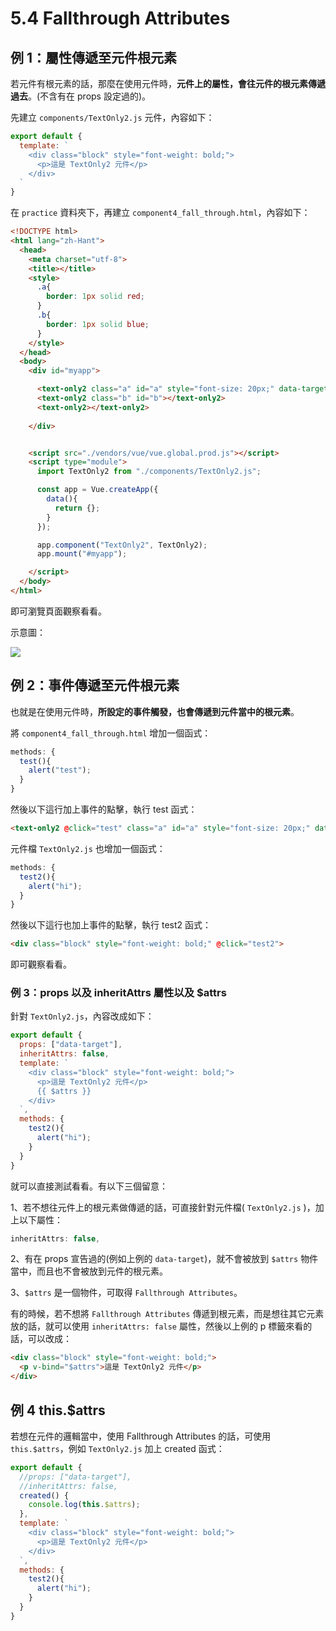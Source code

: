 # 5.4 Fallthrough Attributes

## 例 1：屬性傳遞至元件根元素

若元件有根元素的話，那麼在使用元件時，**元件上的屬性，會往元件的根元素傳遞過去**。(不含有在 props 設定過的)。



先建立 `components/TextOnly2.js` 元件，內容如下：

```javascript
export default {
  template: `
    <div class="block" style="font-weight: bold;">
      <p>這是 TextOnly2 元件</p>
    </div>
  `
}
```

在 `practice` 資料夾下，再建立 `component4_fall_through.html`，內容如下：

```html
<!DOCTYPE html>
<html lang="zh-Hant">
  <head>
    <meta charset="utf-8">
    <title></title>
    <style>
      .a{
        border: 1px solid red;
      }
      .b{
        border: 1px solid blue;
      }
    </style>
  </head>
  <body>
    <div id="myapp">

      <text-only2 class="a" id="a" style="font-size: 20px;" data-target="abc"></text-only2>
      <text-only2 class="b" id="b"></text-only2>
      <text-only2></text-only2>
      
    </div>


    <script src="./vendors/vue/vue.global.prod.js"></script>
    <script type="module">
      import TextOnly2 from "./components/TextOnly2.js";

      const app = Vue.createApp({
        data(){
          return {};
        }
      });

      app.component("TextOnly2", TextOnly2);
      app.mount("#myapp");

    </script>
  </body>
</html>
```

即可瀏覽頁面觀察看看。

示意圖：

![](../.gitbook/assets/fallthrough\_attrs.png)



## 例 2：事件傳遞至元件根元素

也就是在使用元件時，**所設定的事件觸發，也會傳遞到元件當中的根元素**。



將 `component4_fall_through.html` 增加一個函式：

```javascript
methods: {
  test(){
    alert("test");
  }
}
```

然後以下這行加上事件的點擊，執行 test 函式：

```html
<text-only2 @click="test" class="a" id="a" style="font-size: 20px;" data-target="abc"></text-only2>
```



元件檔 `TextOnly2.js` 也增加一個函式：

```javascript
methods: {
  test2(){
    alert("hi");
  }
}
```

然後以下這行也加上事件的點擊，執行 test2 函式：

```html
<div class="block" style="font-weight: bold;" @click="test2">
```



即可觀察看看。



### 例 3：props 以及 inheritAttrs 屬性以及 $attrs

針對 `TextOnly2.js`，內容改成如下：

```javascript
export default {
  props: ["data-target"],
  inheritAttrs: false,
  template: `
    <div class="block" style="font-weight: bold;">
      <p>這是 TextOnly2 元件</p>
      {{ $attrs }}
    </div>
  `,
  methods: {
    test2(){
      alert("hi");
    }
  }
}

```

就可以直接測試看看。有以下三個留意：



1、若不想往元件上的根元素做傳遞的話，可直接針對元件檔( `TextOnly2.js` )，加上以下屬性：

```javascript
inheritAttrs: false,
```

2、有在 props 宣告過的(例如上例的 `data-target`)，就不會被放到 `$attrs` 物件當中，而且也不會被放到元件的根元素。

3、`$attrs` 是一個物件，可取得 `Fallthrough Attributes`。



有的時候，若不想將 `Fallthrough Attributes` 傳遞到根元素，而是想往其它元素放的話，就可以使用 `inheritAttrs: false` 屬性，然後以上例的 p 標籤來看的話，可以改成：

```html
<div class="block" style="font-weight: bold;">
  <p v-bind="$attrs">這是 TextOnly2 元件</p>
</div>
```



## 例 4 this.$attrs

若想在元件的邏輯當中，使用 Fallthrough Attributes 的話，可使用 `this.$attrs`，例如 `TextOnly2.js` 加上 created 函式：

```javascript
export default {
  //props: ["data-target"],
  //inheritAttrs: false,
  created() {
    console.log(this.$attrs);
  },
  template: `
    <div class="block" style="font-weight: bold;">
      <p>這是 TextOnly2 元件</p>
    </div>
  `,
  methods: {
    test2(){
      alert("hi");
    }
  }
}

```

